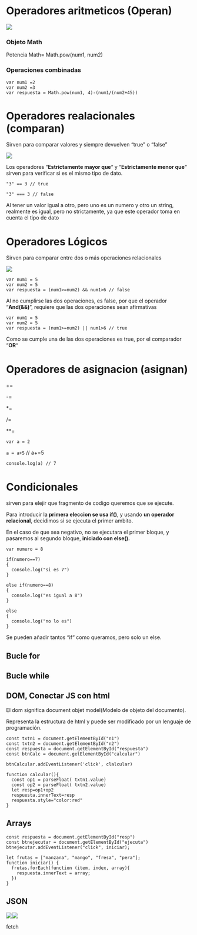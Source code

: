 # **Operadores aritmeticos (Operan)**

![](https://diavlo.atlassian.net/wiki/download/attachments/14155777/www.udemy.com_course_javascript-intensivo-camino-hacia-react_learn_lecture_34086618%20(1).png?api=v2)

### **Objeto Math**

Potencia Math= Math.pow(num1, num2)

### **Operaciones combinadas**

```
var num1 =2
var num2 =3
var respuesta = Math.pow(num1, 4)-(num1/(num2+45))
```

# **Operadores realacionales (comparan)**

Sirven para comparar valores y siempre devuelven “true” o “false”

![](https://diavlo.atlassian.net/wiki/download/attachments/14155777/www.udemy.com_course_javascript-intensivo-camino-hacia-react_learn_lecture_34086622.png?api=v2)

Los operadores “**Estrictamente mayor que**“ y “**Estrictamente menor que**“ sirven para verificar si es el mismo tipo de dato.

`"3" == 3 // true`

`"3" === 3 // false`

Al tener un valor igual a otro, pero uno es un numero y otro un string, realmente es igual, pero no strictamente, ya que este operador toma en cuenta el tipo de dato

# **Operadores Lógicos**

Sirven para comparar entre dos o más operaciones relacionales

![](https://diavlo.atlassian.net/wiki/download/attachments/14155777/www.udemy.com_course_javascript-intensivo-camino-hacia-react_learn_lecture_34086682.png?api=v2)

```
var num1 = 5
var num2 = 5
var respuesta = (num1>=num2) && num1>6 // false
```

Al no cumplirse las dos operaciones, es false, por que el operador “**And(&&)**”, requiere que las dos operaciones sean afirmativas

```
var num1 = 5
var num2 = 5
var respuesta = (num1>=num2) || num1>6 // true
```

Como se cumple una de las dos operaciones es true, por el comparador “**OR**“

# **Operadores de asignacion (asignan)**

+=

\-=

\*=

/=

\*\*=

`var a = 2`

`a = a+5` // a+=5

`console.log(a) // 7`

# **Condicionales**

sirven para elejir que fragmento de codigo queremos que se ejecute.

Para introducir la **primera eleccion se usa if()**, y usando **un operador relacional**, decidimos si se ejecuta el primer ambito.

En el caso de que sea negativo, no se ejecutara el primer bloque, y pasaremos al segundo bloque, **iniciado con else().**

```
var numero = 8

if(numero==7)
{
  console.log("si es 7")
}

else if(numero==8)
{
  console.log("es igual a 8")
}

else
{
  console.log("no lo es")
}
```

Se pueden añadir tantos “if“ como queramos, pero solo un else.

## **Bucle for**

## **Bucle while**

## **DOM, Conectar JS con html**

El dom significa document objet model(Modelo de objeto del documento).

Representa la estructura de html y puede ser modificado por un lenguaje de programación.

```
const txtn1 = document.getElementById("n1")
const txtn2 = document.getElementById("n2")
const respuesta = document.getElementById("respuesta")
const btnCalc = document.getElementById("calcular")

btnCalcular.addEventListener('click', clalcular)

function calcular(){
  const op1 = parseFloat( txtn1.value)
  const op2 = parseFloat( txtn2.value)
  let resp=op1+op2
  respuesta.innerText=resp
  respuesta.style="color:red"
}
```

## **Arrays**

```
const respuesta = document.getElementById("resp")
const btnejecutar = document.getElementById("ejecuta")
btnejecutar.addEventListener("click", iniciar);

let frutas = ["manzana", "mango", "fresa", "pera"];
function iniciar() {
  frutas.forEach(function (item, index, array){
    respuesta.innerText = array;
  })
}
```

## **JSON**

![](https://diavlo.atlassian.net/wiki/download/attachments/14155777/www.udemy.com_course_javascript-intensivo-camino-hacia-react_learn_lecture_34138666%20(1).png?api=v2)![](https://diavlo.atlassian.net/wiki/download/attachments/14155777/www.udemy.com_course_javascript-intensivo-camino-hacia-react_learn_lecture_34138666%20(2).png?api=v2)

fetch